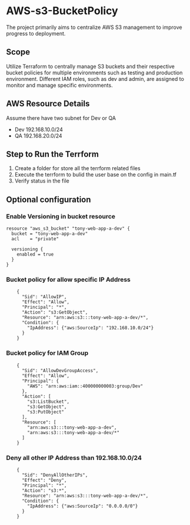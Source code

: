 # AWS-s3-BucketPolicy
The project primarily aims to centralize AWS S3 management to improve progress to deployment.

## Scope
Utilize Terraform to centrally manage S3 buckets and their respective bucket policies for multiple environments such as testing and production environment. Different IAM roles, such as dev and admin, are assigned to monitor and manage specific environments.

## AWS Resource Details
Assume there have two subnet for Dev or QA
- Dev 192.168.10.0/24 
- QA 192.168.20.0/24

## Step to Run the Terrform
1. Create a folder for store all the terrform related files
2. Execute the terrform to bulid the user base on the config in main.tf
3. Verify status in the file

## Optional configuration

### Enable Versioning in bucket resource
```hcl
resource "aws_s3_bucket" "tony-web-app-a-dev" {
  bucket = "tony-web-app-a-dev"
  acl    = "private"

  versioning {
    enabled = true
  }
}
```
### Bucket policy for allow specific IP Address
```hcl
    {
      "Sid": "AllowIP",
      "Effect": "Allow",
      "Principal": "*",
      "Action": "s3:GetObject",
      "Resource": "arn:aws:s3:::tony-web-app-a-dev/*",
      "Condition": {
        "IpAddress": {"aws:SourceIp": "192.168.10.0/24"}
      }
    }
```
### Bucket policy for IAM Group
```hcl
    {
      "Sid": "AllowDevGroupAccess",
      "Effect": "Allow",
      "Principal": {
        "AWS": "arn:aws:iam::400000000003:group/Dev"
      },
      "Action": [
        "s3:ListBucket",
        "s3:GetObject",
        "s3:PutObject"
      ],
      "Resource": [
        "arn:aws:s3:::tony-web-app-a-dev",
        "arn:aws:s3:::tony-web-app-a-dev/*"
      ]
    }
```
### Deny all other IP Address than 192.168.10.0/24
```hcl
    {
      "Sid": "DenyAllOtherIPs",
      "Effect": "Deny",
      "Principal": "*",
      "Action": "s3:*",
      "Resource": "arn:aws:s3:::tony-web-app-a-dev/*",
      "Condition": {
        "IpAddress": {"aws:SourceIp": "0.0.0.0/0"}
      }
    }
```
 
